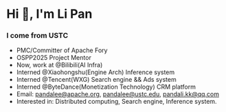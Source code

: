 # Hi 👋, I'm Li Pan

### I come from USTC

- PMC/Committer of Apache Fory
- OSPP2025 Project Mentor
- Now, work at @Bilibili(AI Infra)
- Interned @Xiaohongshu(Engine Arch) Inference system
- Interned @Tencent(WXG) Search engine && Ads system
- Interned @ByteDance(Monetization Technology) CRM platform
- Email: pandalee@apache.org, pandalee@ustc.edu, pandali.kk@qq.com
- Interested in: Distributed computing, Search engine, Inference system.


<!--
- Apache Pulsar Contributor
- SOFA-Stack SOFA-RPC Contributor
- Apache Shardingsphere Contributor
-->


<!--
- Opengoofy Hippo4j Contributor
>




<!-- 
### Tech

![Java](https://img.shields.io/badge/-Java-192133?style=flat-square&logo=Java&logoColor=white)
![Python](ttps://img.shields.io/badge/-Python-192133?style=flat-square&logo=Python&logoColor=white)
![C++](https://img.shields.io/badge/-C++-192133?style=flat-square&logo=c++&logoColor=white)
![Golang](https://img.shields.io/badge/-Go-192133?style=flat-square&logo=golang&logoColor=white)
![Spring](https://img.shields.io/badge/-Spring-192133?style=flat-square&logo=spring&logoColor=white)
![MySQL](https://img.shields.io/badge/-MySQL-192133?style=flat-square&logo=mysql&logoColor=white)
![Redis](https://img.shields.io/badge/-Redis-192133?style=flat-square&logo=redis&logoColor=white)
![Elasticsearch](https://img.shields.io/badge/-Elasticsearch-192133?style=flat-square&logo=elasticsearch&logoColor=white)

-->

<!-- 
<img align="left"  src="https://github-readme-stats.vercel.app/api/top-langs/?username=pandalee99">
-->
<!-- 
<img align="left" src="https://github-readme-stats.vercel.app/api/top-langs/?username=pandalee99&layout=compact">
-->

<!-- 
通过将 HTML <picture> 元素与 prefers-color-scheme 媒体功能结合使用，可以添加一个图像，该图像根据访问者使用的是浅色还是深色模式而变化
-->


